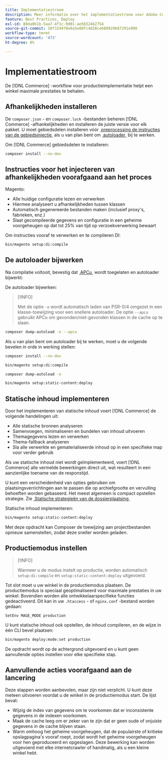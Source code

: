 ```yaml
---
title: Implementatiestroom
description: Meer informatie over het implementatiestroom voor Adobe Commerce-productieomgevingen. Ontdek stappen om maximale prestaties en betrouwbaarheid te bereiken.
feature: Best Practices, Deploy
exl-id: 88da0b1b-5aa7-4f1c-9d01-ae58324b2754
source-git-commit: 10f324478e9a5e80fc4d28ce680929687291e990
workflow-type: tm+mt
source-wordcount: '473'
ht-degree: 0%

---
```


# Implementatiestroom

De [!DNL Commerce] -workflow voor productieimplementatie helpt een winkel maximale prestaties te behalen.

## Afhankelijkheden installeren

De `composer.json` - en `composer.lock` -bestanden beheren [!DNL Commerce] -afhankelijkheden en installeren de juiste versie voor elk pakket. U moet gebiedsdelen installeren vóór [&#x200B; preprocessing de instructies van de gebiedsinjectie &#x200B;](#preprocess-dependency-injection-instructions) als u van plan bent om [&#x200B; autoloader &#x200B;](#update-the-autoloader) bij te werken.

Om [!DNL Commerce] gebiedsdelen te installeren:

```bash
composer install --no-dev
```

## Instructies voor het injecteren van afhankelijkheden voorafgaand aan het proces

Magento:

* Alle huidige configuratie lezen en verwerken
* Hiermee analyseert u afhankelijkheden tussen klassen
* Automatisch gegenereerde bestanden maken (inclusief proxy&#39;s, fabrieken, enz.)
* Slaat gecompileerde gegevens en configuratie in een geheime voorgeheugen op dat tot 25% van tijd op verzoekverwerking bewaart

Om instructies vooraf te verwerken en te compileren DI:

```bash
bin/magento setup:di:compile
```

## De autoloader bijwerken

Na compilatie voltooit, bevestig dat [&#x200B; APCu &#x200B;](../performance/software.md#php-settings) wordt toegelaten en autoloader bijwerkt:

De autoloader bijwerken:

>[!INFO]
>
>Met de optie `-o` wordt automatisch laden van PSR-0/4 omgezet in een klasse-toewijzing voor een snellere autoloader. De optie `--apcu` gebruikt APCu om gevonden/niet-gevonden klassen in de cache op te slaan.

```bash
composer dump-autoload -o --apcu
```

Als u van plan bent om autoloader bij te werken, moet u de volgende bevelen in orde in werking stellen:

```bash
composer install --no-dev
```

```bash
bin/magento setup:di:compile
```

```bash
composer dump-autoload -o
```

```bash
bin/magento setup:static-content:deploy
```

## Statische inhoud implementeren

Door het implementeren van statische inhoud voert [!DNL Commerce] de volgende handelingen uit:

* Alle statische bronnen analyseren
* Samenvoegen, minimaliseren en bundelen van inhoud uitvoeren
* Themagegevens lezen en verwerken
* Thema-fallback analyseren
* Sla alle verwerkte en gematerialiseerde inhoud op in een specifieke map voor verder gebruik

Als uw statische inhoud niet wordt geïmplementeerd, voert [!DNL Commerce] alle vermelde bewerkingen direct uit, wat resulteert in een aanzienlijke toename van de responstijd.

U kunt een verscheidenheid van opties gebruiken om plaatsingsverrichtingen aan te passen die op archiefgrootte en vervulling behoeften worden gebaseerd. Het meest algemeen is compact opstellen strategie. Zie [&#x200B; Statische strategieën van de dossierplaatsing &#x200B;](../configuration/cli/static-view-file-strategy.md)

Statische inhoud implementeren:

```bash
bin/magento setup:static-content:deploy
```

Met deze opdracht kan Composer de toewijzing aan projectbestanden opnieuw samenstellen, zodat deze sneller worden geladen.

## Productiemodus instellen

>[!INFO]
>
>Wanneer u de modus instelt op productie, worden automatisch `setup:di:compile` en `setup:static-content:deploy` uitgevoerd.

Tot slot moet u uw winkel in de productiemodus plaatsen. De productiemodus is speciaal geoptimaliseerd voor maximale prestaties in uw winkel. Bovendien worden alle ontwikkelaarspecifieke functies gedeactiveerd. Dit kan in uw `.htaccess` - of `nginx.conf` -bestand worden gedaan:

`SetEnv MAGE_MODE production`

U kunt statische inhoud ook opstellen, de inhoud compileren, en de wijze in één CLI bevel plaatsen:

```bash
bin/magento deploy:mode:set production
```

De opdracht wordt op de achtergrond uitgevoerd en u kunt geen aanvullende opties instellen voor elke specifieke stap.

## Aanvullende acties voorafgaand aan de lancering

Deze stappen worden aanbevolen, maar zijn niet verplicht. U kunt deze meteen uitvoeren voordat u de winkel in de productiemodus start. De lijst bevat:

* Wijzig de index van gegevens om te voorkomen dat er inconsistente gegevens in de indexen voorkomen.
* Maak de cache leeg om er zeker van te zijn dat er geen oude of onjuiste gegevens in de cache blijven staan.
* Warm omhoog het geheime voorgeheugen, dat de populairste of kritieke opslagpagina&#39;s vooraf roept, zodat wordt het geheime voorgeheugen voor hen geproduceerd en opgeslagen. Deze bewerking kan worden uitgevoerd met elke internetcrawler of handmatig, als u een kleine winkel hebt.
